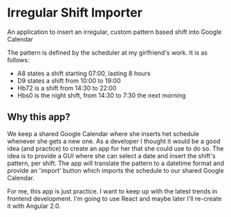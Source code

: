 # Irregular Shift Importer
An application to insert an irregular, custom pattern based shift into Google Calendar

The pattern is defined by the scheduler at my girlfriend's work. It is as follows:

 * A8 states a shift starting 07:00, lasting 8 hours
 * D9 states a shift from 10:00 to 19:00
 * Hb72 is a shift from 14:30 to 22:00
 * Hbs0 is the night shift, from 14:30 to 7:30 the next morning

## Why this app?
We keep a shared Google Calendar where she inserts het schedule whenever she gets a new one. As a developer I thought it would be a good idea (and practice) to create an app for her that she could use to do so. The idea is to provide a GUI where she can select a date and insert the shift's pattern, per shift. The app will translate the pattern to a datetime format and provide an 'import' button which imports the schedule to our shared Google Calendar.

For me, this app is just practice. I want to keep up with the latest trends in frontend development. I'm going to use React and maybe later I'll re-create it with Angular 2.0.
